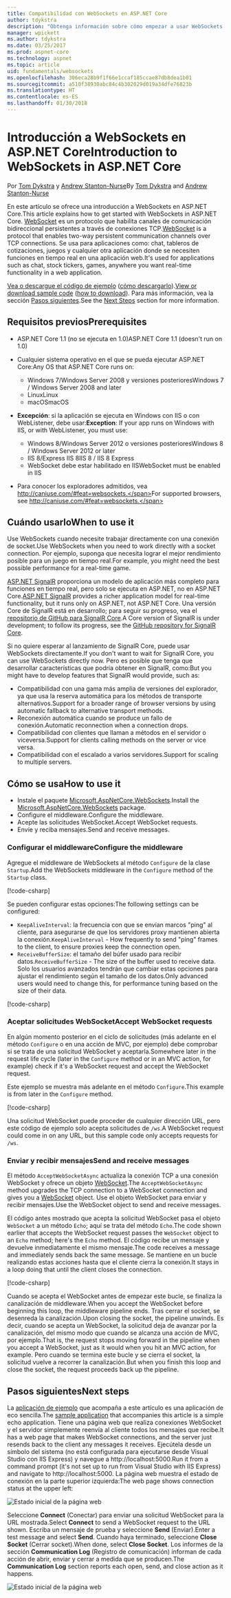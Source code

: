 ```yaml
---
title: Compatibilidad con WebSockets en ASP.NET Core
author: tdykstra
description: "Obtenga información sobre cómo empezar a usar WebSockets en ASP.NET Core."
manager: wpickett
ms.author: tdykstra
ms.date: 03/25/2017
ms.prod: aspnet-core
ms.technology: aspnet
ms.topic: article
uid: fundamentals/websockets
ms.openlocfilehash: 306eca28b9f1f66e1ccaf185ccae87db8dea1b01
ms.sourcegitcommit: a510f38930abc84c4b302029d019a34dfe76823b
ms.translationtype: HT
ms.contentlocale: es-ES
ms.lasthandoff: 01/30/2018
---
```

# <a name="introduction-to-websockets-in-aspnet-core"></a><span data-ttu-id="39d62-103">Introducción a WebSockets en ASP.NET Core</span><span class="sxs-lookup"><span data-stu-id="39d62-103">Introduction to WebSockets in ASP.NET Core</span></span>

<span data-ttu-id="39d62-104">Por [Tom Dykstra](https://github.com/tdykstra) y [Andrew Stanton-Nurse](https://github.com/anurse)</span><span class="sxs-lookup"><span data-stu-id="39d62-104">By [Tom Dykstra](https://github.com/tdykstra) and [Andrew Stanton-Nurse](https://github.com/anurse)</span></span>

<span data-ttu-id="39d62-105">En este artículo se ofrece una introducción a WebSockets en ASP.NET Core.</span><span class="sxs-lookup"><span data-stu-id="39d62-105">This article explains how to get started with WebSockets in ASP.NET Core.</span></span> <span data-ttu-id="39d62-106">[WebSocket](https://wikipedia.org/wiki/WebSocket) es un protocolo que habilita canales de comunicación bidireccional persistentes a través de conexiones TCP.</span><span class="sxs-lookup"><span data-stu-id="39d62-106">[WebSocket](https://wikipedia.org/wiki/WebSocket) is a protocol that enables two-way persistent communication channels over TCP connections.</span></span> <span data-ttu-id="39d62-107">Se usa para aplicaciones como: chat, tableros de cotizaciones, juegos y cualquier otra aplicación donde se necesiten funciones en tiempo real en una aplicación web.</span><span class="sxs-lookup"><span data-stu-id="39d62-107">It's used for applications such as chat, stock tickers, games, anywhere you want real-time functionality in a web application.</span></span>

<span data-ttu-id="39d62-108">[Vea o descargue el código de ejemplo](https://github.com/aspnet/Docs/tree/master/aspnetcore/fundamentals/websockets/sample) ([cómo descargarlo](xref:tutorials/index#how-to-download-a-sample)).</span><span class="sxs-lookup"><span data-stu-id="39d62-108">[View or download sample code](https://github.com/aspnet/Docs/tree/master/aspnetcore/fundamentals/websockets/sample) ([how to download](xref:tutorials/index#how-to-download-a-sample)).</span></span> <span data-ttu-id="39d62-109">Para más información, vea la sección [Pasos siguientes](#next-steps).</span><span class="sxs-lookup"><span data-stu-id="39d62-109">See the [Next Steps](#next-steps) section for more information.</span></span>


## <a name="prerequisites"></a><span data-ttu-id="39d62-110">Requisitos previos</span><span class="sxs-lookup"><span data-stu-id="39d62-110">Prerequisites</span></span>

* <span data-ttu-id="39d62-111">ASP.NET Core 1.1 (no se ejecuta en 1.0)</span><span class="sxs-lookup"><span data-stu-id="39d62-111">ASP.NET Core 1.1 (doesn't run on 1.0)</span></span>
* <span data-ttu-id="39d62-112">Cualquier sistema operativo en el que se pueda ejecutar ASP.NET Core:</span><span class="sxs-lookup"><span data-stu-id="39d62-112">Any OS that ASP.NET Core runs on:</span></span>
  
  * <span data-ttu-id="39d62-113">Windows 7/Windows Server 2008 y versiones posteriores</span><span class="sxs-lookup"><span data-stu-id="39d62-113">Windows 7 / Windows Server 2008 and later</span></span>
  * <span data-ttu-id="39d62-114">Linux</span><span class="sxs-lookup"><span data-stu-id="39d62-114">Linux</span></span>
  * <span data-ttu-id="39d62-115">macOS</span><span class="sxs-lookup"><span data-stu-id="39d62-115">macOS</span></span>

* <span data-ttu-id="39d62-116">**Excepción**: si la aplicación se ejecuta en Windows con IIS o con WebListener, debe usar:</span><span class="sxs-lookup"><span data-stu-id="39d62-116">**Exception**: If your app runs on Windows with IIS, or with WebListener, you must use:</span></span>

  * <span data-ttu-id="39d62-117">Windows 8/Windows Server 2012 o versiones posteriores</span><span class="sxs-lookup"><span data-stu-id="39d62-117">Windows 8 / Windows Server 2012 or later</span></span>
  * <span data-ttu-id="39d62-118">IIS 8/Express IIS 8</span><span class="sxs-lookup"><span data-stu-id="39d62-118">IIS 8 / IIS 8 Express</span></span>
  * <span data-ttu-id="39d62-119">WebSocket debe estar habilitado en IIS</span><span class="sxs-lookup"><span data-stu-id="39d62-119">WebSocket must be enabled in IIS</span></span>

* <span data-ttu-id="39d62-120">Para conocer los exploradores admitidos, vea http://caniuse.com/#feat=websockets.</span><span class="sxs-lookup"><span data-stu-id="39d62-120">For supported browsers, see http://caniuse.com/#feat=websockets.</span></span>

## <a name="when-to-use-it"></a><span data-ttu-id="39d62-121">Cuándo usarlo</span><span class="sxs-lookup"><span data-stu-id="39d62-121">When to use it</span></span>

<span data-ttu-id="39d62-122">Use WebSockets cuando necesite trabajar directamente con una conexión de socket.</span><span class="sxs-lookup"><span data-stu-id="39d62-122">Use WebSockets when you need to work directly with a socket connection.</span></span> <span data-ttu-id="39d62-123">Por ejemplo, suponga que necesita lograr el mejor rendimiento posible para un juego en tiempo real.</span><span class="sxs-lookup"><span data-stu-id="39d62-123">For example, you might need the best possible performance for a real-time game.</span></span>

<span data-ttu-id="39d62-124">[ASP.NET SignalR](https://docs.microsoft.com/aspnet/signalr/overview/getting-started/introduction-to-signalr) proporciona un modelo de aplicación más completo para funciones en tiempo real, pero solo se ejecuta en ASP.NET, no en ASP.NET Core.</span><span class="sxs-lookup"><span data-stu-id="39d62-124">[ASP.NET SignalR](https://docs.microsoft.com/aspnet/signalr/overview/getting-started/introduction-to-signalr) provides a richer application model for real-time functionality, but it runs only on ASP.NET, not ASP.NET Core.</span></span> <span data-ttu-id="39d62-125">Una versión Core de SignalR está en desarrollo; para seguir su progreso, vea el [repositorio de GitHub para SignalR Core](https://github.com/aspnet/SignalR).</span><span class="sxs-lookup"><span data-stu-id="39d62-125">A Core version of SignalR is under development; to follow its progress, see the [GitHub repository for SignalR Core](https://github.com/aspnet/SignalR).</span></span>

<span data-ttu-id="39d62-126">Si no quiere esperar al lanzamiento de SignalR Core, puede usar WebSockets directamente.</span><span class="sxs-lookup"><span data-stu-id="39d62-126">If you don't want to wait for SignalR Core, you can use WebSockets directly now.</span></span> <span data-ttu-id="39d62-127">Pero es posible que tenga que desarrollar características que podría obtener en SignalR, como:</span><span class="sxs-lookup"><span data-stu-id="39d62-127">But you might have to develop features that SignalR would provide, such as:</span></span>

* <span data-ttu-id="39d62-128">Compatibilidad con una gama más amplia de versiones del explorador, ya que usa la reserva automática para los métodos de transporte alternativos.</span><span class="sxs-lookup"><span data-stu-id="39d62-128">Support for a broader range of browser versions by using automatic fallback to alternative transport methods.</span></span>
* <span data-ttu-id="39d62-129">Reconexión automática cuando se produce un fallo de conexión.</span><span class="sxs-lookup"><span data-stu-id="39d62-129">Automatic reconnection when a connection drops.</span></span>
* <span data-ttu-id="39d62-130">Compatibilidad con clientes que llaman a métodos en el servidor o viceversa.</span><span class="sxs-lookup"><span data-stu-id="39d62-130">Support for clients calling methods on the server or vice versa.</span></span>
* <span data-ttu-id="39d62-131">Compatibilidad con el escalado a varios servidores.</span><span class="sxs-lookup"><span data-stu-id="39d62-131">Support for scaling to multiple servers.</span></span>

## <a name="how-to-use-it"></a><span data-ttu-id="39d62-132">Cómo se usa</span><span class="sxs-lookup"><span data-stu-id="39d62-132">How to use it</span></span>

* <span data-ttu-id="39d62-133">Instale el paquete [Microsoft.AspNetCore.WebSockets](https://www.nuget.org/packages/Microsoft.AspNetCore.WebSockets/).</span><span class="sxs-lookup"><span data-stu-id="39d62-133">Install the [Microsoft.AspNetCore.WebSockets](https://www.nuget.org/packages/Microsoft.AspNetCore.WebSockets/) package.</span></span>
* <span data-ttu-id="39d62-134">Configure el middleware.</span><span class="sxs-lookup"><span data-stu-id="39d62-134">Configure the middleware.</span></span>
* <span data-ttu-id="39d62-135">Acepte las solicitudes WebSocket.</span><span class="sxs-lookup"><span data-stu-id="39d62-135">Accept WebSocket requests.</span></span>
* <span data-ttu-id="39d62-136">Envíe y reciba mensajes.</span><span class="sxs-lookup"><span data-stu-id="39d62-136">Send and receive messages.</span></span>

### <a name="configure-the-middleware"></a><span data-ttu-id="39d62-137">Configurar el middleware</span><span class="sxs-lookup"><span data-stu-id="39d62-137">Configure the middleware</span></span>

<span data-ttu-id="39d62-138">Agregue el middleware de WebSockets al método `Configure` de la clase `Startup`.</span><span class="sxs-lookup"><span data-stu-id="39d62-138">Add the WebSockets middleware in the `Configure` method of the `Startup` class.</span></span>

[!code-csharp[](websockets/sample/Startup.cs?name=UseWebSockets)]

<span data-ttu-id="39d62-139">Se pueden configurar estas opciones:</span><span class="sxs-lookup"><span data-stu-id="39d62-139">The following settings can be configured:</span></span>

* <span data-ttu-id="39d62-140">`KeepAliveInterval`: la frecuencia con que se envían marcos "ping" al cliente, para asegurarse de que los servidores proxy mantienen abierta la conexión.</span><span class="sxs-lookup"><span data-stu-id="39d62-140">`KeepAliveInterval` - How frequently to send "ping" frames to the client, to ensure proxies keep the connection open.</span></span>
* <span data-ttu-id="39d62-141">`ReceiveBufferSize`: el tamaño del búfer usado para recibir datos.</span><span class="sxs-lookup"><span data-stu-id="39d62-141">`ReceiveBufferSize` - The size of the buffer used to receive data.</span></span> <span data-ttu-id="39d62-142">Solo los usuarios avanzados tendrán que cambiar estas opciones para ajustar el rendimiento según el tamaño de los datos.</span><span class="sxs-lookup"><span data-stu-id="39d62-142">Only advanced users would need to change this, for performance tuning based on the size of their data.</span></span>

[!code-csharp[](websockets/sample/Startup.cs?name=UseWebSocketsOptions)]

### <a name="accept-websocket-requests"></a><span data-ttu-id="39d62-143">Aceptar solicitudes WebSocket</span><span class="sxs-lookup"><span data-stu-id="39d62-143">Accept WebSocket requests</span></span>

<span data-ttu-id="39d62-144">En algún momento posterior en el ciclo de solicitudes (más adelante en el método `Configure` o en una acción de MVC, por ejemplo) debe comprobar si se trata de una solicitud WebSocket y aceptarla.</span><span class="sxs-lookup"><span data-stu-id="39d62-144">Somewhere later in the request life cycle (later in the `Configure` method or in an MVC action, for example) check if it's a WebSocket request and accept the WebSocket request.</span></span>

<span data-ttu-id="39d62-145">Este ejemplo se muestra más adelante en el método `Configure`.</span><span class="sxs-lookup"><span data-stu-id="39d62-145">This example is from later in the `Configure` method.</span></span>

[!code-csharp[](websockets/sample/Startup.cs?name=AcceptWebSocket&highlight=7)]

<span data-ttu-id="39d62-146">Una solicitud WebSocket puede proceder de cualquier dirección URL, pero este código de ejemplo solo acepta solicitudes de `/ws`.</span><span class="sxs-lookup"><span data-stu-id="39d62-146">A WebSocket request could come in on any URL, but this sample code only accepts requests for `/ws`.</span></span>

### <a name="send-and-receive-messages"></a><span data-ttu-id="39d62-147">Enviar y recibir mensajes</span><span class="sxs-lookup"><span data-stu-id="39d62-147">Send and receive messages</span></span>

<span data-ttu-id="39d62-148">El método `AcceptWebSocketAsync` actualiza la conexión TCP a una conexión WebSocket y ofrece un objeto [WebSocket](https://docs.microsoft.com/dotnet/core/api/system.net.websockets.websocket).</span><span class="sxs-lookup"><span data-stu-id="39d62-148">The `AcceptWebSocketAsync` method upgrades the TCP connection to a WebSocket connection and gives you a [WebSocket](https://docs.microsoft.com/dotnet/core/api/system.net.websockets.websocket) object.</span></span> <span data-ttu-id="39d62-149">Use el objeto WebSocket para enviar y recibir mensajes.</span><span class="sxs-lookup"><span data-stu-id="39d62-149">Use the WebSocket object to send and receive messages.</span></span>

<span data-ttu-id="39d62-150">El código antes mostrado que acepta la solicitud WebSocket pasa el objeto `WebSocket` a un método `Echo`; aquí se trata del método `Echo`.</span><span class="sxs-lookup"><span data-stu-id="39d62-150">The code shown earlier that accepts the WebSocket request passes the `WebSocket` object to an `Echo` method; here's the `Echo` method.</span></span> <span data-ttu-id="39d62-151">El código recibe un mensaje y devuelve inmediatamente el mismo mensaje.</span><span class="sxs-lookup"><span data-stu-id="39d62-151">The code receives a message and immediately sends back the same message.</span></span> <span data-ttu-id="39d62-152">Se mantiene en un bucle realizando estas acciones hasta que el cliente cierra la conexión.</span><span class="sxs-lookup"><span data-stu-id="39d62-152">It stays in a loop doing that until the client closes the connection.</span></span> 

[!code-csharp[](websockets/sample/Startup.cs?name=Echo)]

<span data-ttu-id="39d62-153">Cuando se acepta el WebSocket antes de empezar este bucle, se finaliza la canalización de middleware.</span><span class="sxs-lookup"><span data-stu-id="39d62-153">When you accept the WebSocket before beginning this loop, the middleware pipeline ends.</span></span>  <span data-ttu-id="39d62-154">Tras cerrar el socket, se desenreda la canalización.</span><span class="sxs-lookup"><span data-stu-id="39d62-154">Upon closing the socket, the pipeline unwinds.</span></span> <span data-ttu-id="39d62-155">Es decir, cuando se acepta un WebSocket, la solicitud deja de avanzar por la canalización, del mismo modo que cuando se alcanza una acción de MVC, por ejemplo.</span><span class="sxs-lookup"><span data-stu-id="39d62-155">That is, the request stops moving forward in the pipeline when you accept a WebSocket, just as it would when you hit an MVC action, for example.</span></span>  <span data-ttu-id="39d62-156">Pero cuando se termina este bucle y se cierra el socket, la solicitud vuelve a recorrer la canalización.</span><span class="sxs-lookup"><span data-stu-id="39d62-156">But when you finish this loop and close the socket, the request proceeds back up the pipeline.</span></span>

## <a name="next-steps"></a><span data-ttu-id="39d62-157">Pasos siguientes</span><span class="sxs-lookup"><span data-stu-id="39d62-157">Next steps</span></span>

<span data-ttu-id="39d62-158">La [aplicación de ejemplo](https://github.com/aspnet/Docs/tree/master/aspnetcore/fundamentals/websockets/sample) que acompaña a este artículo es una aplicación de eco sencilla.</span><span class="sxs-lookup"><span data-stu-id="39d62-158">The [sample application](https://github.com/aspnet/Docs/tree/master/aspnetcore/fundamentals/websockets/sample) that accompanies this article is a simple echo application.</span></span> <span data-ttu-id="39d62-159">Tiene una página web que realiza conexiones WebSocket y el servidor simplemente reenvía al cliente todos los mensajes que recibe.</span><span class="sxs-lookup"><span data-stu-id="39d62-159">It has a web page that makes WebSocket connections, and the server just resends back to the client any messages it receives.</span></span> <span data-ttu-id="39d62-160">Ejecútela desde un símbolo del sistema (no está configurada para ejecutarse desde Visual Studio con IIS Express) y navegue a http://localhost:5000.</span><span class="sxs-lookup"><span data-stu-id="39d62-160">Run it from a command prompt (it's not set up to run from Visual Studio with IIS Express) and navigate to http://localhost:5000.</span></span> <span data-ttu-id="39d62-161">La página web muestra el estado de conexión en la parte superior izquierda:</span><span class="sxs-lookup"><span data-stu-id="39d62-161">The web page shows connection status at the upper left:</span></span>

![Estado inicial de la página web](websockets/_static/start.png)

<span data-ttu-id="39d62-163">Seleccione **Connect** (Conectar) para enviar una solicitud WebSocket para la URL mostrada.</span><span class="sxs-lookup"><span data-stu-id="39d62-163">Select **Connect** to send a WebSocket request to the URL shown.</span></span>  <span data-ttu-id="39d62-164">Escriba un mensaje de prueba y seleccione **Send** (Enviar).</span><span class="sxs-lookup"><span data-stu-id="39d62-164">Enter a test message and select **Send**.</span></span> <span data-ttu-id="39d62-165">Cuando haya terminado, seleccione **Close Socket** (Cerrar socket).</span><span class="sxs-lookup"><span data-stu-id="39d62-165">When done, select **Close Socket**.</span></span> <span data-ttu-id="39d62-166">Los informes de la sección **Communication Log** (Registro de comunicación) informan de cada acción de abrir, enviar y cerrar a medida que se producen.</span><span class="sxs-lookup"><span data-stu-id="39d62-166">The **Communication Log** section reports each open, send, and close action as it happens.</span></span>

![Estado inicial de la página web](websockets/_static/end.png)
